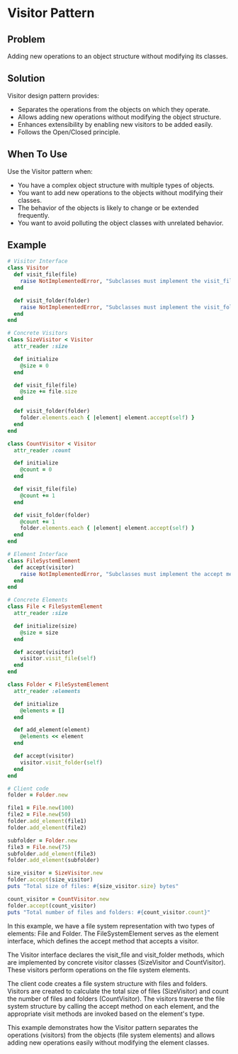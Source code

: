 # Visitor Pattern

## Problem
Adding new operations to an object structure without modifying its classes.

## Solution
Visitor design pattern provides:
- Separates the operations from the objects on which they operate.
- Allows adding new operations without modifying the object structure.
- Enhances extensibility by enabling new visitors to be added easily.
- Follows the Open/Closed principle.

## When To Use
Use the Visitor pattern when:
- You have a complex object structure with multiple types of objects.
- You want to add new operations to the objects without modifying their classes.
- The behavior of the objects is likely to change or be extended frequently.
- You want to avoid polluting the object classes with unrelated behavior.

## Example
```ruby
# Visitor Interface
class Visitor
  def visit_file(file)
    raise NotImplementedError, "Subclasses must implement the visit_file method."
  end

  def visit_folder(folder)
    raise NotImplementedError, "Subclasses must implement the visit_folder method."
  end
end

# Concrete Visitors
class SizeVisitor < Visitor
  attr_reader :size

  def initialize
    @size = 0
  end

  def visit_file(file)
    @size += file.size
  end

  def visit_folder(folder)
    folder.elements.each { |element| element.accept(self) }
  end
end

class CountVisitor < Visitor
  attr_reader :count

  def initialize
    @count = 0
  end

  def visit_file(file)
    @count += 1
  end

  def visit_folder(folder)
    @count += 1
    folder.elements.each { |element| element.accept(self) }
  end
end

# Element Interface
class FileSystemElement
  def accept(visitor)
    raise NotImplementedError, "Subclasses must implement the accept method."
  end
end

# Concrete Elements
class File < FileSystemElement
  attr_reader :size

  def initialize(size)
    @size = size
  end

  def accept(visitor)
    visitor.visit_file(self)
  end
end

class Folder < FileSystemElement
  attr_reader :elements

  def initialize
    @elements = []
  end

  def add_element(element)
    @elements << element
  end

  def accept(visitor)
    visitor.visit_folder(self)
  end
end

# Client code
folder = Folder.new

file1 = File.new(100)
file2 = File.new(50)
folder.add_element(file1)
folder.add_element(file2)

subfolder = Folder.new
file3 = File.new(75)
subfolder.add_element(file3)
folder.add_element(subfolder)

size_visitor = SizeVisitor.new
folder.accept(size_visitor)
puts "Total size of files: #{size_visitor.size} bytes"

count_visitor = CountVisitor.new
folder.accept(count_visitor)
puts "Total number of files and folders: #{count_visitor.count}"
```

In this example, we have a file system representation with two types of elements: File and Folder. The FileSystemElement serves as the element interface, which defines the accept method that accepts a visitor.

The Visitor interface declares the visit_file and visit_folder methods, which are implemented by concrete visitor classes (SizeVisitor and CountVisitor). These visitors perform operations on the file system elements.

The client code creates a file system structure with files and folders. Visitors are created to calculate the total size of files (SizeVisitor) and count the number of files and folders (CountVisitor). The visitors traverse the file system structure by calling the accept method on each element, and the appropriate visit methods are invoked based on the element's type.

This example demonstrates how the Visitor pattern separates the operations (visitors) from the objects (file system elements) and allows adding new operations easily without modifying the element classes.

